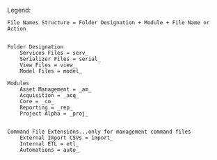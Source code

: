 Legend:
    
    File Names Structure = Folder Designation + Module + File Name or Action
    

    Folder Designation
        Services Files = serv_
        Serializer Files = serial_
        View Files = view_
        Model Files = model_

    Modules
        Asset Management = _am_
        Acquisition = _acq_
        Core = _co_
        Reporting = _rep_
        Project Alpha = _proj_
        

    Command File Extensions...only for management command files
        External Import CSVs = import_
        Internal ETL = etl_
        Automations = auto_
        